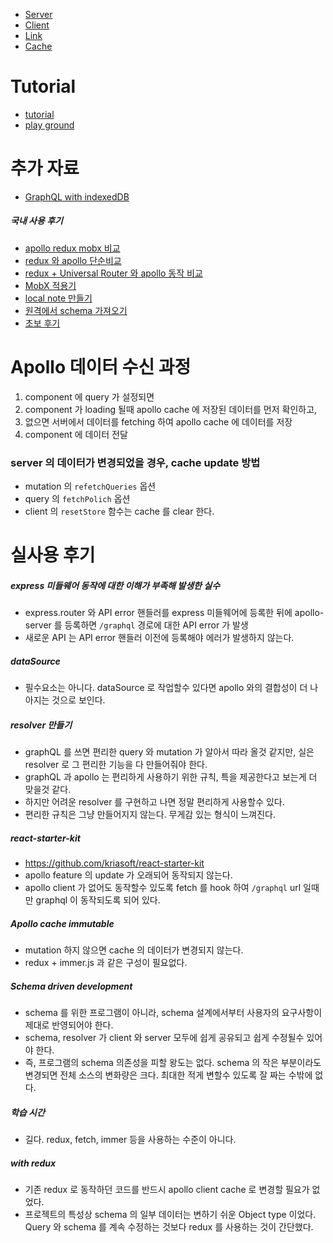 * [Server](./Server.md)
* [Client](./Client.md)
* [Link](./Link.md)
* [Cache](./Cache.md)

# Tutorial
* [tutorial](https://www.apollographql.com/docs/tutorial/introduction)
* [play ground](https://www.graphqlbin.com)

# 추가 자료
* [GraphQL with indexedDB](https://codeburst.io/large-offline-datasets-with-apollo-client-c19c987e4a98)
##### 국내 사용 후기
* [apollo redux mobx 비교](https://devtimothy.tistory.com/167)
* [redux 와 apollo 단순비교](https://d2.naver.com/helloworld/4245995)
* [redux + Universal Router 와 apollo 동작 비교](https://d2.naver.com/helloworld/2838729)
* [MobX 적용기](https://woowabros.github.io/experience/2019/01/02/kimcj-react-mobx.html)
* [local note 만들기](https://coding-dahee.tistory.com/117)
* [원격에서 schema 가져오기](https://www.daleseo.com/graphql-react-apollo-hooks/)
* [초보 후기](https://medium.com/@han7096/graphql-%EA%B3%BC-apollo%EB%A5%BC-%EC%82%AC%EC%9A%A9%ED%95%B4%EB%B3%B4%EB%A9%B0-%EC%A4%91%EA%B0%84-%EC%A0%95%EB%A6%AC-42981522b188)

# Apollo 데이터 수신 과정
1. component 에 query 가 설정되면
1. component 가 loading 될때 apollo cache 에 저장된 데이터를 먼저 확인하고,
1. 없으면 서버에서 데이터를 fetching 하여 apollo cache 에 데이터를 저장
1. component 에 데이터 전달

### server 의 데이터가 변경되었을 경우, cache update 방법
* mutation 의 `refetchQueries` 옵션
* query 의 `fetchPolich` 옵션
* client 의 `resetStore` 함수는 cache 를 clear 한다.

# 실사용 후기
##### express 미들웨어 동작에 대한 이해가 부족해 발생한 실수
* express.router 와 API error 핸들러를 express 미들웨어에 등록한 뒤에 apollo-server 를 등록하면 `/graphql` 경로에 대한 API error 가 발생
* 새로운 API 는 API error 핸들러 이전에 등록해야 에러가 발생하지 않는다.
##### dataSource
* 필수요소는 아니다. dataSource 로 작업할수 있다면 apollo 와의 결합성이 더 나아지는 것으로 보인다.
##### resolver 만들기
* graphQL 를 쓰면 편리한 query 와 mutation 가 알아서 따라 올것 같지만, 실은 resolver 로 그 편리한 기능을 다 만들어줘야 한다.
* graphQL 과 apollo 는 편리하게 사용하기 위한 규칙, 특을 제공한다고 보는게 더 맞을것 같다.
* 하지만 어려운 resolver 를 구현하고 나면 정말 편리하게 사용할수 있다.
* 편리한 규칙은 그냥 만들어지지 않는다. 무게감 있는 형식이 느껴진다.
##### react-starter-kit
* https://github.com/kriasoft/react-starter-kit
* apollo feature 의 update 가 오래되어 동작되지 않는다.
* apollo client 가 없어도 동작할수 있도록 fetch 를 hook 하여 `/graphql` url 일때만 graphql 이 동작되도록 되어 있다.
##### Apollo cache immutable
* mutation 하지 않으면 cache 의 데이터가 변경되지 않는다.
* redux + immer.js 과 같은 구성이 필요없다.
##### Schema driven development
* schema 를 위한 프로그램이 아니라, schema 설계에서부터 사용자의 요구사항이 제대로 반영되어야 한다.
* schema, resolver 가 client 와 server 모두에 쉽게 공유되고 쉽게 수정될수 있어야 한다.
* 즉, 프로그램의 schema 의존성을 피할 왕도는 없다. schema 의 작은 부분이라도 변경되면 전체 소스의 변화량은 크다. 최대한 적게 변할수 있도록 잘 짜는 수밖에 없다.
##### 학습 시간
* 길다. redux, fetch, immer 등을 사용하는 수준이 아니다.
##### with redux
* 기존 redux 로 동작하던 코드를 반드시 apollo client cache 로 변경할 필요가 없었다.
* 프로젝트의 특성상 schema 의 일부 데이터는 변하기 쉬운 Object type 이었다. Query 와 schema 를 계속 수정하는 것보다 redux 를 사용하는 것이 간단했다.
